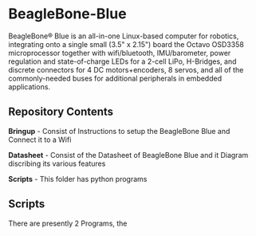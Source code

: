 # BeagleBone-Blue

BeagleBone® Blue is an all-in-one Linux-based computer for robotics, integrating onto a single small (3.5" x 2.15") board the Octavo OSD3358 microprocessor together with wifi/bluetooth, IMU/barometer, power regulation and state-of-charge LEDs for a 2-cell LiPo, H-Bridges, and discrete connectors for 4 DC motors+encoders, 8 servos, and all of the commonly-needed buses for additional peripherals in embedded applications. 

## Repository Contents

**Bringup**   - Consist of Instructions to setup the BeagleBone Blue and Connect it to a Wifi 

**Datasheet** - Consist of the Datasheet of BeagleBone Blue and it Diagram discribing its various features 

**Scripts**   - This folder has python programs

## Scripts 

There are presently 2 Programs, the 


